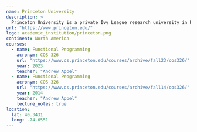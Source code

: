 ```yaml
---
name: Princeton University
description: >
  Princeton University is a private Ivy League research university in Princeton, New Jersey. 
url: "https://www.princeton.edu/"
logo: academic_institution/princeton.png
continent: North America
courses:
  - name: Functional Programming 
    acronym: COS 326
    url: "https://www.cs.princeton.edu/courses/archive/fall23/cos326/"
    year: 2023
    teacher: "Andrew Appel"
  - name: Functional Programming 
    acronym: COS 326
    url: "https://www.cs.princeton.edu/courses/archive/fall14/cos326/"
    year: 2014
    teacher: "Andrew Appel"
    lecture_notes: true
location:
  lat: 40.3431
  long: -74.6551
---
```


